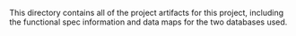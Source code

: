 This directory contains all of the project artifacts for this project, including the functional spec information and data maps for the two databases used.
